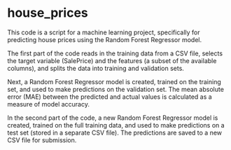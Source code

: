 # house_prices
This code is a script for a machine learning project, specifically for predicting house prices using the Random Forest Regressor model.

The first part of the code reads in the training data from a CSV file, selects the target variable (SalePrice) and the features
(a subset of the available columns), and splits the data into training and validation sets.

Next, a Random Forest Regressor model is created, trained on the training set, and used to make predictions on the validation set. The mean
absolute error (MAE) between the predicted and actual values is calculated as a measure of model accuracy.

In the second part of the code, a new Random Forest Regressor model is created, trained on the full training data, and used to make predictions 
on a test set (stored in a separate CSV file). The predictions are saved to a new CSV file for submission.
